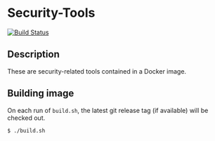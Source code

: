 # Security-Tools

[![Build Status](https://travis-ci.com/precurse/security-tools.svg?branch=master)](https://travis-ci.com/precurse/security-tools)

## Description
These are security-related tools contained in a Docker image.

## Building image
On each run of `build.sh`, the latest git release tag (if available) will be checked out.
```bash
$ ./build.sh
```
